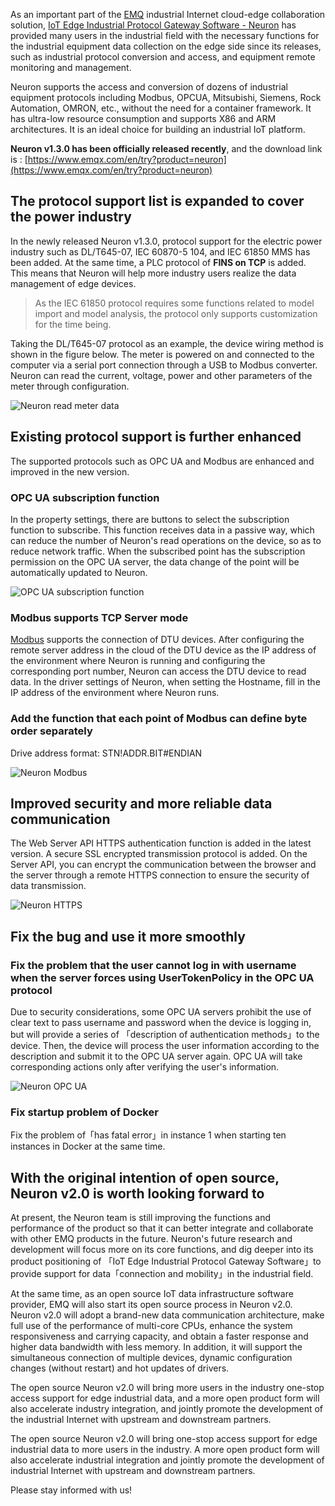 As an important part of the [EMQ](https://www.emqx.com/en) industrial Internet cloud-edge collaboration solution, [IoT Edge Industrial Protocol Gateway Software - Neuron](https://www.emqx.com/en/products/neuron) has provided many users in the industrial field with the necessary functions for the industrial equipment data collection on the edge side since its releases, such as industrial protocol conversion and access, and equipment remote monitoring and management.

Neuron supports the access and conversion of dozens of industrial equipment protocols including Modbus, OPCUA, Mitsubishi, Siemens, Rock Automation, OMRON, etc., without the need for a container framework. It has ultra-low resource consumption and supports X86 and ARM architectures. It is an ideal choice for building an industrial IoT platform.

**Neuron v1.3.0 has been officially released recently**, and the download link is : [https://www.emqx.com/en/try?product=neuron](https://www.emqx.com/en/try?product=neuron)


## The protocol support list is expanded to cover the power industry

In the newly released Neuron v1.3.0, protocol support for the electric power industry such as DL/T645-07, IEC 60870-5 104, and IEC 61850 MMS has been added. At the same time, a PLC protocol of **FINS on TCP** is added. This means that Neuron will help more industry users realize the data management of edge devices.

> As the IEC 61850 protocol requires some functions related to model import and model analysis, the protocol only supports customization for the time being.

Taking the DL/T645-07 protocol as an example, the device wiring method is shown in the figure below. The meter is powered on and connected to the computer via a serial port connection through a USB to Modbus converter. Neuron can read the current, voltage, power and other parameters of the meter through configuration.

![Neuron read meter data](https://static.emqx.net/images/11c78b34a4a50b06668f8d2c12150dad.png)


## Existing protocol support is further enhanced

The supported protocols such as OPC UA and Modbus are enhanced and improved in the new version.

### OPC UA subscription function

In the property settings, there are buttons to select the subscription function to subscribe. This function receives data in a passive way, which can reduce the number of Neuron's read operations on the device, so as to reduce network traffic. When the subscribed point has the subscription permission on the OPC UA server, the data change of the point will be automatically updated to Neuron.

![OPC UA subscription function](https://static.emqx.net/images/e3ded90ea988a9b2644151f134217fbb.png)

### Modbus supports TCP Server mode

[Modbus](https://www.emqx.com/en/blog/building-modbus-based-iiot-app-with-neuron) supports the connection of DTU devices. After configuring the remote server address in the cloud of the DTU device as the IP address of the environment where Neuron is running and configuring the corresponding port number, Neuron can access the DTU device to read data. In the driver settings of Neuron, when setting the Hostname, fill in the IP address of the environment where Neuron runs.

### Add the function that each point of Modbus can define byte order separately

Drive address format: STN!ADDR.BIT#ENDIAN

![Neuron Modbus](https://static.emqx.net/images/75a4b526fd72c473e2a3a293b257e87f.png)


## Improved security and more reliable data communication

The Web Server API HTTPS authentication function is added in the latest version. A secure SSL encrypted transmission protocol is added. On the Server API, you can encrypt the communication between the browser and the server through a remote HTTPS connection to ensure the security of data transmission.

![Neuron HTTPS](https://static.emqx.net/images/03093d2ffdc8d79d3305d79b79651cf5.png)


## Fix the bug and use it more smoothly

### Fix the problem that the user cannot log in with username when the server forces using UserTokenPolicy in the OPC UA protocol

Due to security considerations, some OPC UA servers prohibit the use of clear text to pass username and password when the device is logging in, but will provide a series of 「description of authentication methods」to the device. Then, the device will process the user information according to the description and submit it to the OPC UA server again. OPC UA will take corresponding actions only after verifying the user's information.

![Neuron OPC UA](https://static.emqx.net/images/47fba5367ff1814bbf5d3585ec1c7475.png)

### Fix startup problem of Docker 

Fix the problem of「has fatal error」in instance 1 when starting ten instances in Docker at the same time.


## With the original intention of open source, Neuron v2.0 is worth looking forward to

At present, the Neuron team is still improving the functions and performance of the product so that it can better integrate and collaborate with other EMQ products in the future. Neuron's future research and development will focus more on its core functions, and dig deeper into its product positioning of 「IoT Edge Industrial Protocol Gateway Software」to provide support for data「connection and mobility」in the industrial field.

At the same time, as an open source IoT data infrastructure software provider, EMQ will also start its open source process in Neuron v2.0. Neuron v2.0 will adopt a brand-new data communication architecture, make full use of the performance of multi-core CPUs, enhance the system responsiveness and carrying capacity, and obtain a faster response and higher data bandwidth with less memory. In addition, it will support the simultaneous connection of multiple devices, dynamic configuration changes (without restart) and hot updates of drivers.

The open source Neuron v2.0 will bring more users in the industry one-stop access support for edge industrial data, and a more open product form will also accelerate industry integration, and jointly promote the development of the industrial Internet with upstream and downstream partners.

The open source Neuron v2.0 will bring one-stop access support for edge industrial data to more users in the industry. A more open product form will also accelerate industrial integration and jointly promote the development of industrial Internet with upstream and downstream partners.

Please stay informed with us!
